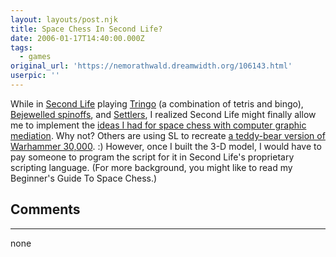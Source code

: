 ```yaml
---
layout: layouts/post.njk
title: Space Chess In Second Life?
date: 2006-01-17T14:40:00.000Z
tags:
  - games
original_url: 'https://nemorathwald.dreamwidth.org/106143.html'
userpic: ''
---
```

While in [Second Life](http://www.secondlife.com/) playing [Tringo](http://www.tinypirate.com/wiki/tiki-index.php?page=Tringo) (a combination of tetris and bingo), [Bejewelled spinoffs](http://www.tinypirate.com/wiki/tiki-index.php?page=PrimAttack), and [Settlers](http://www.tinypirate.com/wiki/tiki-index.php?page=The%20Settlers%20of%20Second%20Life), I realized Second Life might finally allow me to implement the [ideas I had for space chess with computer graphic mediation](http://www.livejournal.com/users/matt_arnold/66434.html). Why not? Others are using SL to recreate [a teddy-bear version of Warhammer 30,000](http://secondlife.blogs.com/nwn/2005/08/sandbox_game.html). :) However, once I built the 3-D model, I would have to pay someone to program the script for it in Second Life's proprietary scripting language. (For more background, you might like to read my Beginner's Guide To Space Chess.)

## Comments

---

none

